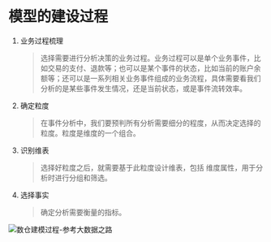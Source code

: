 # 模型的建设过程

1. 业务过程梳理
    > 选择需要进行分析决策的业务过程。业务过程可以是单个业务事件，比如交易的支付、退款等；也可以是某个事件的状态，比如当前的账户余额等；还可以是一系列相关业务事件组成的业务流程，具体需要看我们分析的是某些事件发生情况，还是当前状态，或是事件流转效率。
2. 确定粒度
    > 在事件分析中，我们要预判所有分析需要细分的程度，从而决定选择的粒度。粒度是维度的一个组合。

3. 识别维表
    > 选择好粒度之后，就需要基于此粒度设计维表，包括
维度属性，用于分析时进行分组和筛选。

4. 选择事实
    > 确定分析需要衡量的指标。

![数仓建模过程-参考大数据之路](https://oss.dataown.cn/data/2020/9/7279f9f01df0c1b7.png)